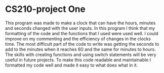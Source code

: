# CS210-project One

This program was made to make a clock that can have the hours, minutes and seconds changed with the user inputs.
In this program I think that my formatting of the code and the functions that I used were used well.
I could improve on my commenting and the efficiency of changes in the clocks time.
The most difficult part of the code to write was getting the seconds to add to the minutes when it reaches 60 and the same for minutes to hours.
The skills with creating functions and using switch statements will be very useful in future projects.
To make this code readable and maintainable I formatted my code well and made it easy to what does what in it.
